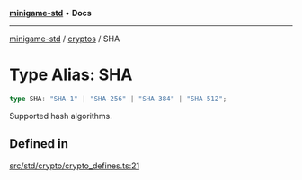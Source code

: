 [**minigame-std**](../../../README.md) • **Docs**

***

[minigame-std](../../../README.md) / [cryptos](../README.md) / SHA

# Type Alias: SHA

```ts
type SHA: "SHA-1" | "SHA-256" | "SHA-384" | "SHA-512";
```

Supported hash algorithms.

## Defined in

[src/std/crypto/crypto\_defines.ts:21](https://github.com/JiangJie/minigame-std/blob/0b3f4c24a764d15c8d4cfbfab659d3f6c53dfd93/src/std/crypto/crypto_defines.ts#L21)
